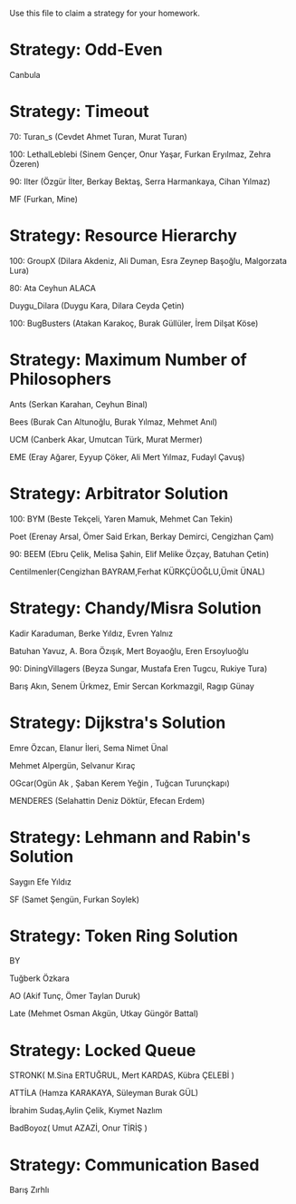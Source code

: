Use this file to claim a strategy for your homework.

# Strategy: Odd-Even
Canbula

# Strategy: Timeout
70: Turan_s (Cevdet Ahmet Turan, Murat Turan)

100: LethalLeblebi (Sinem Gençer, Onur Yaşar, Furkan Eryılmaz, Zehra Özeren)

90: Ilter (Özgür İlter, Berkay Bektaş, Serra Harmankaya, Cihan Yılmaz)

MF (Furkan, Mine)

# Strategy: Resource Hierarchy
100: GroupX (Dilara Akdeniz, Ali Duman, Esra Zeynep Başoğlu, Malgorzata Lura)

80: Ata Ceyhun ALACA

Duygu_Dilara (Duygu Kara, Dilara Ceyda Çetin)

100: BugBusters (Atakan Karakoç, Burak Güllüler, İrem Dilşat Köse)

# Strategy: Maximum Number of Philosophers
Ants (Serkan Karahan, Ceyhun Binal) 

Bees (Burak Can Altunoğlu, Burak Yılmaz, Mehmet Anıl)

UCM (Canberk Akar, Umutcan Türk, Murat Mermer)

EME (Eray Ağarer, Eyyup Çöker, Ali Mert Yılmaz, Fudayl Çavuş)

# Strategy: Arbitrator Solution
100: BYM (Beste Tekçeli, Yaren Mamuk, Mehmet Can Tekin)

Poet (Erenay Arsal, Ömer Said Erkan, Berkay Demirci, Cengizhan Çam)

90: BEEM (Ebru Çelik, Melisa Şahin, Elif Melike Özçay, Batuhan Çetin)

Centilmenler(Cengizhan BAYRAM,Ferhat KÜRKÇÜOĞLU,Ümit ÜNAL)

# Strategy: Chandy/Misra Solution
Kadir Karaduman, Berke Yıldız, Evren Yalnız

Batuhan Yavuz, A. Bora Özışık, Mert Boyaoğlu, Eren Ersoyluoğlu

90: DiningVillagers (Beyza Sungar, Mustafa Eren Tugcu, Rukiye Tura)

Barış Akın, Senem Ürkmez, Emir Sercan Korkmazgil, Ragıp Günay

# Strategy: Dijkstra's Solution
Emre Özcan, Elanur İleri, Sema Nimet Ünal

Mehmet Alpergün, Selvanur Kıraç

OGcar(Ogün Ak , Şaban Kerem Yeğin , Tuğcan Turunçkapı)

MENDERES (Selahattin Deniz Döktür, Efecan Erdem)

# Strategy: Lehmann and Rabin's Solution
Saygın Efe Yıldız

SF (Samet Şengün, Furkan Soylek)

# Strategy: Token Ring Solution
BY

Tuğberk Özkara

AO (Akif Tunç, Ömer Taylan Duruk)

Late (Mehmet Osman Akgün, Utkay Güngör Battal)

# Strategy: Locked Queue
STRONK( M.Sina ERTUĞRUL, Mert KARDAS, Kübra ÇELEBİ )

ATTİLA (Hamza KARAKAYA, Süleyman Burak GÜL)

İbrahim Sudaş,Aylin Çelik, Kıymet Nazlım

BadBoyoz( Umut AZAZİ, Onur TİRİŞ )

# Strategy: Communication Based
Barış Zırhlı
